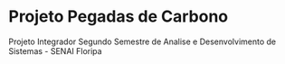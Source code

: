 # Projeto Pegadas de Carbono
Projeto Integrador Segundo Semestre de Analise e Desenvolvimento de Sistemas - SENAI Floripa
